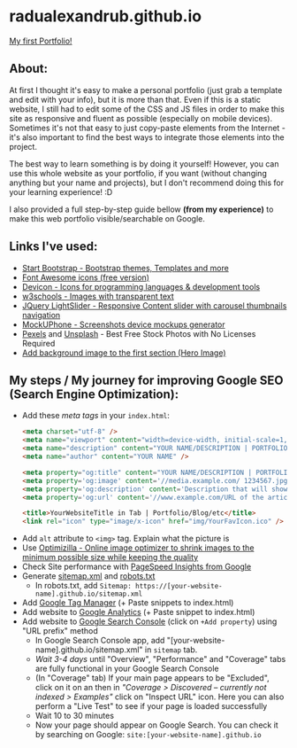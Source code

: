 # radualexandrub.github.io
[My first Portfolio!](https://radualexandrub.github.io/)

## About:
At first I thought it's easy to make a personal portfolio (just grab a template and edit with your info), but it is more than that. Even if this is a static website, I still had to edit some of the CSS and JS files in order to make this site as responsive and fluent as possible (especially on mobile devices). Sometimes it's not that easy to just copy-paste elements from the Internet - it's also important to find the best ways to integrate those elements into the project.

The best way to learn something is by doing it yourself! However, you can use this whole website as your portfolio, if you want (without changing anything but your name and projects), but I don't recommend doing this for your learning experience! :D

I also provided a full step-by-step guide bellow **(from my experience)** to make this web portfolio visible/searchable on Google.

## Links I've used:
- [Start Bootstrap - Bootstrap themes, Templates and more](https://startbootstrap.com/)
- [Font Awesome icons (free version)](https://fontawesome.com/icons?m=free)
- [Devicon - Icons for programming languages & development tools](https://devicons.github.io/devicon)
- [w3schools - Images with transparent text](https://www.w3schools.com/howto/howto_css_image_transparent.asp)
- [JQuery LightSlider - Responsive Content slider with carousel thumbnails navigation](https://sachinchoolur.github.io/lightslider/index.html)
- [MockUPhone - Screenshots device mockups generator](https://mockuphone.com/)
- [Pexels](https://www.pexels.com/) and [Unsplash](https://unsplash.com/) - Best Free Stock Photos with No Licenses Required
- [Add background image to the first section (Hero Image)](https://codetheweb.blog/fullscreen-image-hero/)

## **My steps / My journey** for improving Google SEO (Search Engine Optimization):
- Add these *meta tags* in your `index.html`:
    ```HTML
    <meta charset="utf-8" />
    <meta name="viewport" content="width=device-width, initial-scale=1, shrink-to-fit=no" />
    <meta name="description" content="YOUR NAME/DESCRIPTION | PORTFOLIO/BLOG/etc" />
    <meta name="author" content="YOUR NAME" />

    <meta property="og:title" content="YOUR NAME/DESCRIPTION | PORTFOLIO/BLOG/etc">
    <meta property='og:image' content='//media.example.com/ 1234567.jpg'/>
    <meta property='og:description' content='Description that will show in the preview'/>
    <meta property='og:url' content='//www.example.com/URL of the article'/>

    <title>YourWebsiteTitle in Tab | Portfolio/Blog/etc</title>
    <link rel="icon" type="image/x-icon" href="img/YourFavIcon.ico" />
    ```
- Add `alt` attribute to `<img>` tag. Explain what the picture is
- Use [Optimizilla - Online image optimizer to shrink images to the minimum possible size while keeping the quality](https://imagecompressor.com/)
- Check Site performance with [PageSpeed Insights from Google](https://developers.google.com/speed/pagespeed/insights/)
- Generate [sitemap.xml](https://www.xml-sitemaps.com/) and [robots.txt](https://en.ryte.com/free-tools/robots-txt-generator/)
    - In robots.txt, add `Sitemap: https://[your-website-name].github.io/sitemap.xml`
- Add [Google Tag Manager](https://marketingplatform.google.com/about/tag-manager/) (+ Paste snippets to index.html)
- Add website to [Google Analytics](https://analytics.google.com/analytics/web) (+ Paste snippet to index.html)
- Add website to [Google Search Console](https://search.google.com/search-console/about) (click on `+Add property`) using "URL prefix" method
    - In Google Search Console app, add "[your-website-name].github.io/sitemap.xml" in `sitemap` tab.
    - *Wait 3-4 days* until "Overview", "Performance" and "Coverage" tabs are fully functional in your Google Search Console
    - (In "Coverage" tab) If your main page appears to be "Excluded", click on it on an then in *"Coverage > Discovered – currently not indexed > Examples"* click on "Inspect URL" icon. Here you can also perform a "Live Test" to see if your page is loaded successfully
    - Wait 10 to 30 minutes
    - Now your page should appear on Google Search. You can check it by searching on Google: `site:[your-website-name].github.io`




